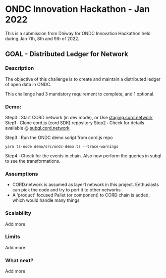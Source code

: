 # ONDC Innovation Hackathon - Jan 2022

This is a submission from Dhiway for ONDC Innovation Hackathon held during Jan 7th, 8th and 9th of 2022.

## GOAL - Distributed Ledger for Network

### Description
The objective of this challenge is to create and maintain a distributed ledger of open data in ONDC.

This challenge had 3 mandatory requirement to complete, and 1 optional.


### Demo:

Step0 : Start CORD network (in dev mode), or Use [staging.cord.network](https://apps.cord.network/?rpc=wss%3A%2F%2Fstaging.cord.network#/explorer)
Step1 : Clone cord.js (cord SDK) repository
Step2 : Check for details available @ [subql.cord.network](https://subql.cord.network)

Step3 : Run the ONDC demo script from cord.js repo

`yarn ts-node demo/src/ondc-demo.ts --trace-warnings`

Step4 : Check for the events in chain. Also now perform the queries in subql to see the transformations.


### Assumptions

* CORD.network is assumed as layer1 network in this project. Enthusiasts can pick the code and try to port it to other networks.
* A 'product' focused Pallet (or component) to CORD chain is added, which would handle many things

### Scalability

Add more

### Limits

Add more

### What next?

Add more
